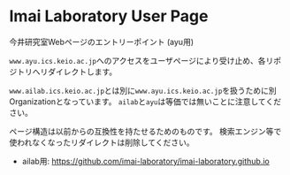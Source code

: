 # Imai Laboratory User Page

今井研究室Webページのエントリーポイント (ayu用)

`www.ayu.ics.keio.ac.jp`へのアクセスをユーザページにより受け止め、各リポジトリへリダイレクトします。

`www.ailab.ics.keio.ac.jp`とは別に`www.ayu.ics.keio.ac.jp`を扱うために別Organizationとなっています。
`ailab`と`ayu`は等価では無いことに注意してください。

ページ構造は以前からの互換性を持たせるためのものです。
検索エンジン等で使われなくなったリダイレクトは削除してください。

* ailab用: https://github.com/imai-laboratory/imai-laboratory.github.io
